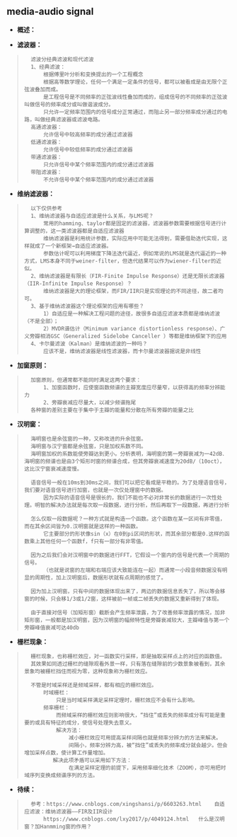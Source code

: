 ## media-audio signal
- **概述：**
>
>
>
>
>
>
>

- **滤波器：**
>       滤波分经典滤波和现代滤波
>       1、经典滤波：
>           根据傅里叶分析和变换提出的一个工程概念
>           根据高等数学理论，任何一个满足一定条件的信号，都可以被看成是由无限个正弦波叠加而成。
>           是工程信号是不同频率的正弦波线性叠加而成的，组成信号的不同频率的正弦波叫做信号的频率成分或叫做谐波成分。
>           只允许一定频率范围内的信号成分正常通过，而阻止另一部分频率成分通过的电路，叫做经典滤波器或滤波电路。
>       高通滤波器：
>           允许信号中较高频率的成分通过滤波器
>       低通滤波器：
>           允许信号中较低频率的成分通过滤波器
>       带通滤波器：
>           只允许信号中某个频率范围内的成分通过滤波器
>       带阻滤波器：
>           不允许信号中某个频率范围内的成分通过滤波器
>

- **维纳滤波器：**
>       以下仅供参考
>       1、维纳滤波器与自适应滤波是什么关系，与LMS呢？
>           常用的hamming、taylor都是固定的滤波器，滤波器参数需要根据信号进行计算调整的，这一类滤波器都是自适应滤波器
>           维纳滤波器是利用统计参数，实际应用中可能无法得到，需要借助迭代实现，这样就成了一个新框架→自适应滤波器。
>           参数估计呢可以利用梯度下降法迭代逼近，例如常说的LMS就是迭代逼近的一种方式，LMS本身不同于weiner-filter，但迭代结果可以作为wiener-filter的近似。
>       2、维纳滤波器是有限长（FIR-Finite Impulse Response）还是无限长滤波器（IIR-Infinite Impulse Response）？
>           维纳滤波器是大的理论框架，而FIR/IIR只是实现理论的不同途径，故二者均可。
>       3、基于维纳滤波器这个理论框架的应用有哪些？
>           1）自适应是一种解决工程问题的途径，故很多自适应滤波本质都是维纳滤波（不是全部）；
>           2）MVDR谱估计（Minimum variance distortionless response）、广义旁瓣相消GSC（Generalized Sidelobe Canceller ）等都是维纳框架下的应用
>       4、卡尔曼滤波（Kalman）是维纳滤波的一种吗？
>           应该不是，维纳滤波器是线性滤波器，而卡尔曼滤波器据说是非线性
>
>
>

- **加窗原则：**
>       加窗原则，但通常都不能同时满足这两个要求：
>           1、加窗函数时，应使窗函数频谱的主瓣宽度应尽量窄，以获得高的频率分辨能力
>           2、旁瓣衰减应尽量大，以减少频谱拖尾
>       各种窗的差别主要在于集中于主瓣的能量和分散在所有旁瓣的能量之比
>

- **汉明窗：**
>       海明窗也是余弦窗的一种，又称改进的升余弦窗。
>       海明窗与汉宁窗都是余弦窗，只是加权系数不同。
>       海明窗加权的系数能使旁瓣达到更小。分析表明，海明窗的第一旁瓣衰减为一42dB．海明窗的频谱也是由3个矩形时窗的频谱合成，但其旁瓣衰减速度为20dB/（10oct），这比汉宁窗衰减速度慢。
>
>       语音信号一般在10ms到30ms之间，我们可以把它看成是平稳的。为了处理语音信号，我们要对语音信号进行加窗，也就是一次仅处理窗中的数据。
>           因为实际的语音信号是很长的，我们不能也不必对非常长的数据进行一次性处理。明智的解决办法就是每次取一段数据，进行分析，然后再取下一段数据，再进行分析
>
>       怎么仅取一段数据呢？一种方式就是构造一个函数。这个函数在某一区间有非零值，而在其余区间皆为0.汉明窗就是这样的一种函数。
>           它主要部分的形状像sin（x）在0到pi区间的形状，而其余部分都是0.这样的函数乘上其他任何一个函数f，f只有一部分有非零值。
>
>       因为之后我们会对汉明窗中的数据进行FFT，它假设一个窗内的信号是代表一个周期的信号。
>           （也就是说窗的左端和右端应该大致能连在一起）而通常一小段音频数据没有明显的周期性，加上汉明窗后，数据形状就有点周期的感觉了。
>
>       因为加上汉明窗，只有中间的数据体现出来了，两边的数据信息丢失了，所以等会移窗的时候，只会移1/3或1/2窗，这样被前一帧或二帧丢失的数据又重新得到了体现。
>
>       由于直接对信号（加矩形窗）截断会产生频率泄露，为了改善频率泄露的情况，加非矩形窗，一般都是加汉明窗，因为汉明窗的幅频特性是旁瓣衰减较大，主瓣峰值与第一个旁瓣峰值衰减可达40db
>

- **栅栏现象：**
>       栅栏现象，也称栅栏效应，对一函数实行采样，即是抽取采样点上的对应的函数值。
>       其效果如同透过栅栏的缝隙观看外景一样，只有落在缝隙前的少数景象被看到，其余景象均被栅栏挡住而视为零，这种现象称为栅栏效应。
>
>       不管是时域采样还是频域采样，都有相应的栅栏效应。
>           时域栅栏：
>               只是当时域采样满足采样定理时，栅栏效应不会有什么影响。
>           频率栅栏：
>               而频域采样的栅栏效应则影响很大，“挡住”或丢失的频率成分有可能是重要的或具有特征的成分，使信号处理失去意义。
>               解决方法：
>                   减小栅栏效应可用提高采样间隔也就是频率分辨力的方法来解决。
>                   间隔小，频率分辨力高，被“挡住”或丢失的频率成分就会越少。但会增加采样点数，使计算工作量增加。
>              解决此项矛盾可以采用如下方法：
>                   在满足采样定理的前提下，采用频率细化技术（ZOOM），亦可用把时域序列变换成频谱序列的方法。
>

- **待续：**
>       参考：https://www.cnblogs.com/xingshansi/p/6603263.html    自适应滤波：维纳滤波器——FIR及IIR设计
>           https://www.cnblogs.com/lxy2017/p/4049124.html   什么是汉明窗？加Hanmming窗的作用？
>
>
>
>
>
>
>
>
>
>
>
>
>
>
>
>
